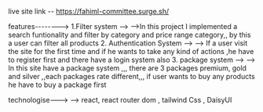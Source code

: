 live site link -- https://fahiml-committee.surge.sh/

features--------> 
1.Filter system -->
-->In this project I implemented a search funtionality and filter by category and price range category,, by this a user can filter all products 
2. Authentication System -->
--> If a user visit the site for the first time and if he wants to take any kind of actions ,he have to register first and there have a login system also 
3. package system -->
--> In this site have a package system ,,, there are 3 packages premium, gold and silver ,,each packages rate different,,, if user wants to buy any products he have to buy a package first

technologise--->
--> react, react router dom , tailwind Css , DaisyUI
